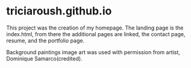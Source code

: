 # triciaroush.github.io
This project was the creation of my homepage.  The landing page is the index.html, from there the additional pages are linked, the contact page, resume, and the portfolio page.  

Background paintings image art was used with permission from artist, Dominique Samarco(credited).